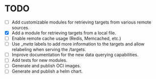 # TODO

- [ ] Add customizable modules for retrieving targets from various remote sources.
- [x] Add a module for retrieving targets from a local file.
- [ ] Enable remote cache usage (Redis, Memcached, etc.)
- [ ] Use __meta_ labels to add more information to the targets and allow relabeling when serving the /targets.
- [ ] Improve documentation for the new data querying capabilities.
- [ ] Add tests for new modules.
- [ ] Generate and publish OCI images.
- [ ] Generate and publish a helm chart.
